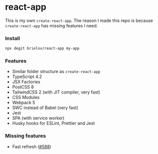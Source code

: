 # react-app

This is my own `create-react-app`. The reason I made this repo is because `create-react-app` has missing features I need.

### Install

```bash
npx degit brielov/react-app my-app
```

### Features

- Similar folder structure as `create-react-app`
- TypeScript 4.2
- JSX Factories
- PostCSS 8
- TailwindCSS 2 (with JIT compiler, very fast)
- CSS Modules
- Webpack 5
- SWC instead of Babel (very fast)
- Jest
- SPA (with service worker)
- Husky hooks for ESLint, Prettier and Jest

### Missing features

- Fast refresh ([#588][588])

[588]: https://github.com/swc-project/swc/issues/588
